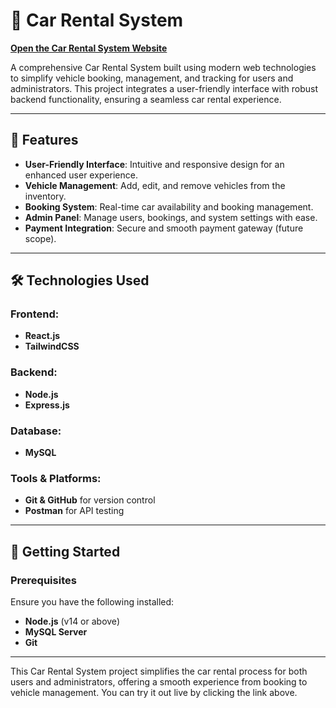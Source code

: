 # 🚗 Car Rental System

[**Open the Car Rental System Website**](https://675562c63e12334281987264--capable-squirrel-7e24fe.netlify.app/)

A comprehensive Car Rental System built using modern web technologies to simplify vehicle booking, management, and tracking for users and administrators. This project integrates a user-friendly interface with robust backend functionality, ensuring a seamless car rental experience.

---

## 🌟 Features

- **User-Friendly Interface**: Intuitive and responsive design for an enhanced user experience.
- **Vehicle Management**: Add, edit, and remove vehicles from the inventory.
- **Booking System**: Real-time car availability and booking management.
- **Admin Panel**: Manage users, bookings, and system settings with ease.
- **Payment Integration**: Secure and smooth payment gateway (future scope).

---

## 🛠️ Technologies Used

### Frontend:
- **React.js**
- **TailwindCSS**

### Backend:
- **Node.js**
- **Express.js**

### Database:
- **MySQL**

### Tools & Platforms:
- **Git & GitHub** for version control
- **Postman** for API testing

---

## 🚀 Getting Started

### Prerequisites
Ensure you have the following installed:
- **Node.js** (v14 or above)
- **MySQL Server**
- **Git**

---

This Car Rental System project simplifies the car rental process for both users and administrators, offering a smooth experience from booking to vehicle management. You can try it out live by clicking the link above.
